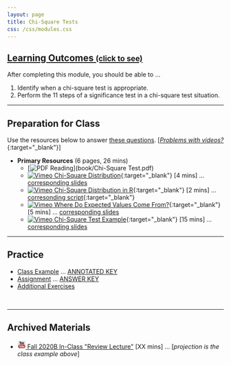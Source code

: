 ```yaml
---
layout: page
title: Chi-Square Tests
css: /css/modules.css
---
```


<div class="panel-group-ILOs">
  <div class="panel panel-default">
    <div class="panel-heading">
      <h2 class="panel-title">
        <a data-toggle="collapse" href="#ILOs">Learning Outcomes <small>(click to see)</small></a>
      </h2>
    </div>
    <div id="ILOs" class="panel-collapse collapse">
      <div class="panel-body">

<p>After completing this module, you should be able to ...</p>

<ol>
  <li> Identify when a chi-square test is appropriate.</li>
  <li> Perform the 11 steps of a significance test in a chi-square test situation.</li>
</ol>
      </div>
    </div>
  </div>
</div>

----

## Preparation for Class

Use the resources below to answer [these questions](Prep/ChiSquare). [[*Problems with videos?*](../resources/FAQs/videos){:target="_blank"}]

* **Primary Resources** (6 pages, 26 mins)
  * [![PDF](../img/pdf.png) Reading](book/Chi-Square Test.pdf)
  * [![Vimeo](../img/dhovid.png) Chi-Square Distribution](https://vimeo.com/user45324800/chisqdist){:target="_blank"} [4 mins] ... [corresponding slides](PPT/ChiSquare_PPT1.pptx)
  * [![Vimeo](../img/dhovid.png) Chi-Square Distribution in R](https://vimeo.com/user45324800/chisqdistribution){:target="_blank"} [2 mins] ... [corresonding script](HO/ChiSquare_RHO1.html){:target="_blank"}
  * [![Vimeo](../img/dhovid.png) Where Do Expected Values Come From?](https://vimeo.com/user45324800/chisqtest-expvals){:target="_blank"} [5 mins] ... [corresponding slides](PPT/ChiSquare_PPT2.pptx)
  * [![Vimeo](../img/dhovid.png) Chi-Square Test Example](https://vimeo.com/438596427){:target="_blank"} [15 mins] ... [corresponding slides](PPT/ChiSquare_PPT2.pptx)

----

## Practice

* [Class Example](CE/ChiSquare_CExmpl) ... [ANNOTATED KEY](CE/KEY_ChiSquare_CExmpl)
* [Assignment](CE/ChiSquare_CE1) ... [ANSWER KEY](CE/KEY_ChiSquare_CE)
* [Additional Exercises](CE/ChiSquare_CE2)

&nbsp;

----

## Archived Materials

* [![YouTube](../img/youtube.png) Fall 2020B In-Class "Review Lecture"]() [XX mins] ... [*projection is the class example above*]

<!----
* [Old Lecture Slides](PPT/ChiSquare_PPT_old.pptx)
--->
